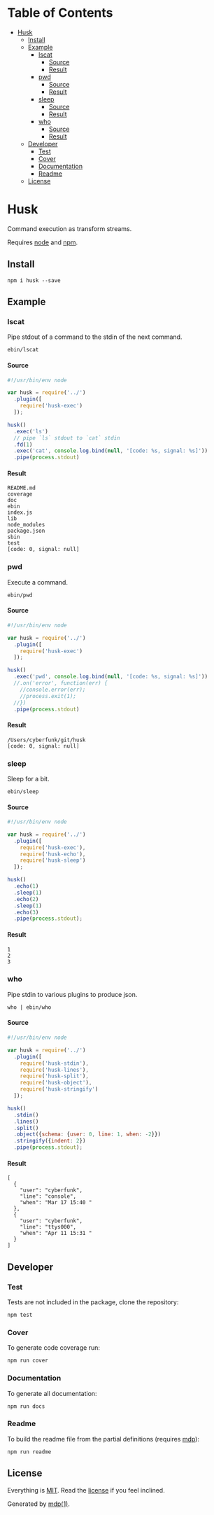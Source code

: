 Table of Contents
=================

* [Husk](#husk)
  * [Install](#install)
  * [Example](#example)
    * [lscat](#lscat)
      * [Source](#source)
      * [Result](#result)
    * [pwd](#pwd)
      * [Source](#source-1)
      * [Result](#result-1)
    * [sleep](#sleep)
      * [Source](#source-2)
      * [Result](#result-2)
    * [who](#who)
      * [Source](#source-3)
      * [Result](#result-3)
  * [Developer](#developer)
    * [Test](#test)
    * [Cover](#cover)
    * [Documentation](#documentation)
    * [Readme](#readme)
  * [License](#license)

Husk
====

Command execution as transform streams.

Requires [node](http://nodejs.org) and [npm](http://www.npmjs.org).

## Install

```
npm i husk --save
```

## Example

### lscat

Pipe stdout of a command to the stdin of the next command.

```
ebin/lscat
```

#### Source

```javascript
#!/usr/bin/env node

var husk = require('../')
  .plugin([
    require('husk-exec')
  ]);

husk()
  .exec('ls')
  // pipe `ls` stdout to `cat` stdin
  .fd(1)
  .exec('cat', console.log.bind(null, '[code: %s, signal: %s]'))
  .pipe(process.stdout)
```

#### Result

```
README.md
coverage
doc
ebin
index.js
lib
node_modules
package.json
sbin
test
[code: 0, signal: null]
```

### pwd

Execute a command.

```
ebin/pwd
```

#### Source

```javascript
#!/usr/bin/env node

var husk = require('../')
  .plugin([
    require('husk-exec')
  ]);

husk()
  .exec('pwd', console.log.bind(null, '[code: %s, signal: %s]'))
  //.on('error', function(err) {
    //console.error(err);
    //process.exit(1);
  //})
  .pipe(process.stdout)
```

#### Result

```
/Users/cyberfunk/git/husk
[code: 0, signal: null]
```

### sleep

Sleep for a bit.

```
ebin/sleep
```

#### Source

```javascript
#!/usr/bin/env node

var husk = require('../')
  .plugin([
    require('husk-exec'),
    require('husk-echo'),
    require('husk-sleep')
  ]);

husk()
  .echo(1)
  .sleep(1)
  .echo(2)
  .sleep(1)
  .echo(3)
  .pipe(process.stdout);
```

#### Result

```
1
2
3
```

### who

Pipe stdin to various plugins to produce json.

```
who | ebin/who
```

#### Source

```javascript
#!/usr/bin/env node

var husk = require('../')
  .plugin([
    require('husk-stdin'),
    require('husk-lines'),
    require('husk-split'),
    require('husk-object'),
    require('husk-stringify')
  ]);

husk()
  .stdin()
  .lines()
  .split()
  .object({schema: {user: 0, line: 1, when: -2}})
  .stringify({indent: 2})
  .pipe(process.stdout);
```

#### Result

```
[
  {
    "user": "cyberfunk",
    "line": "console",
    "when": "Mar 17 15:40 "
  },
  {
    "user": "cyberfunk",
    "line": "ttys000",
    "when": "Apr 11 15:31 "
  }
]
```

## Developer

### Test

Tests are not included in the package, clone the repository:

```
npm test
```

### Cover

To generate code coverage run:

```
npm run cover
```

### Documentation

To generate all documentation:

```
npm run docs
```

### Readme

To build the readme file from the partial definitions (requires [mdp](https://github.com/freeformsystems/mdp)):

```
npm run readme
```

## License

Everything is [MIT](http://en.wikipedia.org/wiki/MIT_License). Read the [license](https://github.com/freeformsystems/husk/blob/master/LICENSE) if you feel inclined.

Generated by [mdp(1)](https://github.com/freeformsystems/mdp).

[node]: http://nodejs.org
[npm]: http://www.npmjs.org
[mdp]: https://github.com/freeformsystems/mdp
